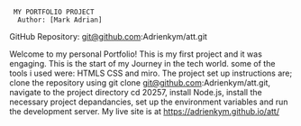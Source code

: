      MY PORTFOLIO PROJECT
      Author: [Mark Adrian]
GitHub Repository: git@github.com:Adrienkym/att.git


Welcome to my personal Portfolio! This is my first project and it was engaging. This is the start of my Journey in the tech world.
some of the tools i used were: HTMLS CSS and miro. The project set up instructions are; clone the repository using git clone git@github.com:Adrienkym/att.git, navigate to the project directory cd 20257, install Node.js, install the necessary project depandancies, set up the environment variables and run the development server. My live site is at https://adrienkym.github.io/att/

